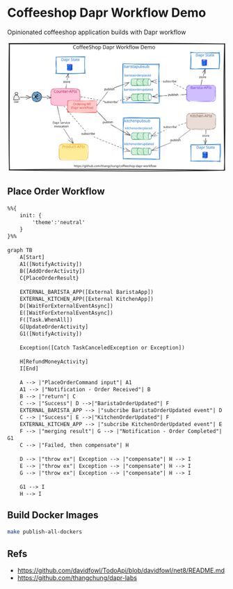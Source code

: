 # Coffeeshop Dapr Workflow Demo

Opinionated coffeeshop application builds with Dapr workflow

![coffeeshop-wf](assets/coffeeshop-wf.svg)

## Place Order Workflow

```mermaid
%%{
    init: {
        'theme':'neutral'
    }
}%%

graph TB
    A[Start]
    A1([NotifyActivity])
    B([AddOrderActivity])
    C{PlaceOrderResult}
    
    EXTERNAL_BARISTA_APP([External BaristaApp])
    EXTERNAL_KITCHEN_APP([External KitchenApp])
    D([WaitForExternalEventAsync])
    E([WaitForExternalEventAsync])
    F([Task.WhenAll])
    G[UpdateOrderActivity]
    G1([NotifyActivity])
    
    Exception([Catch TaskCanceledException or Exception])

    H[RefundMoneyActivity]
    I[End]

    A --> |"PlaceOrderCommand input"| A1
    A1 --> |"Notification - Order Received"| B
    B --> |"return"| C
    C --> |"Success"| D -->|"BaristaOrderUpdated"| F
    EXTERNAL_BARISTA_APP --> |"subcribe BaristaOrderUpdated event"| D
    C --> |"Success"| E -->|"KitchenOrderUpdated"| F
    EXTERNAL_KITCHEN_APP --> |"subcribe KitchenOrderUpdated event"| E
    F --> |"merging result"| G --> |"Notification - Order Completed"| G1
    C --> |"Failed, then compensate"| H

    D --> |"throw ex"| Exception --> |"compensate"| H --> I
    E --> |"throw ex"| Exception --> |"compensate"| H --> I
    G --> |"throw ex"| Exception --> |"compensate"| H --> I

    G1 --> I
    H --> I
```

## Build Docker Images

```sh
make publish-all-dockers
```

## Refs

- https://github.com/davidfowl/TodoApi/blob/davidfowl/net8/README.md
- https://github.com/thangchung/dapr-labs